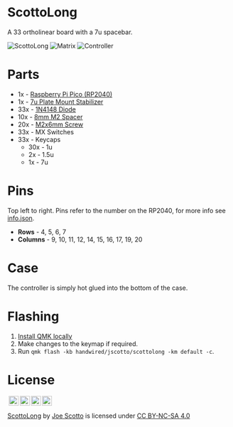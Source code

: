 # ScottoLong

A 33 ortholinear board with a 7u spacebar.

![ScottoLong](https://user-images.githubusercontent.com/8194147/200442213-ce094beb-b315-4e57-ab6c-12bc357095db.jpg)
![Matrix](https://user-images.githubusercontent.com/8194147/200442207-bccc39b4-b25a-45db-a4c7-39b5b932fa9c.jpg)
![Controller](https://user-images.githubusercontent.com/8194147/200442211-ed97ef68-0e66-49dd-abb4-cdec28e670ac.jpg)

# Parts

-   1x - [Raspberry Pi Pico (RP2040)](https://amzn.to/3WIrdJ5)
-   1x - [7u Plate Mount Stabilizer](https://amzn.to/3xUEvHz)
-   33x - [1N4148 Diode](https://amzn.to/3DMbQZ5)
-   10x - [8mm M2 Spacer](https://amzn.to/3r1xdxO)
-   20x - [M2x6mm Screw](https://amzn.to/3r1xdxO)
-   33x - MX Switches
-   33x - Keycaps
    -   30x - 1u
    -   2x - 1.5u
    -   1x - 7u

# Pins

Top left to right. Pins refer to the number on the RP2040, for more info see [info.json](QMK/info.json).

-   **Rows** - 4, 5, 6, 7
-   **Columns** - 9, 10, 11, 12, 14, 15, 16, 17, 19, 20

# Case

The controller is simply hot glued into the bottom of the case.

# Flashing

1. [Install QMK locally](https://github.com/qmk/qmk_firmware)
2. Make changes to the keymap if required.
3. Run `qmk flash -kb handwired/jscotto/scottolong -km default -c`.

# License

<img style="height:22px!important;margin-left:3px;vertical-align:text-bottom;" src="https://mirrors.creativecommons.org/presskit/icons/cc.svg?ref=chooser-v1"><img style="height:22px!important;margin-left:3px;vertical-align:text-bottom;" src="https://mirrors.creativecommons.org/presskit/icons/by.svg?ref=chooser-v1"><img style="height:22px!important;margin-left:3px;vertical-align:text-bottom;" src="https://mirrors.creativecommons.org/presskit/icons/nc.svg?ref=chooser-v1"><img style="height:22px!important;margin-left:3px;vertical-align:text-bottom;" src="https://mirrors.creativecommons.org/presskit/icons/sa.svg?ref=chooser-v1"></a></p>

<p xmlns:cc="http://creativecommons.org/ns#" xmlns:dct="http://purl.org/dc/terms/"><a property="dct:title" rel="cc:attributionURL" href="https://github.com/joe-scotto/scottokeebs/tree/main/ScottoLong">ScottoLong</a> by <a rel="cc:attributionURL dct:creator" property="cc:attributionName" href="https://github.com/joe-scotto">Joe Scotto</a> is licensed under <a href="http://creativecommons.org/licenses/by-nc-sa/4.0/?ref=chooser-v1" target="_blank" rel="license noopener noreferrer" style="display:inline-block;">CC BY-NC-SA 4.0
